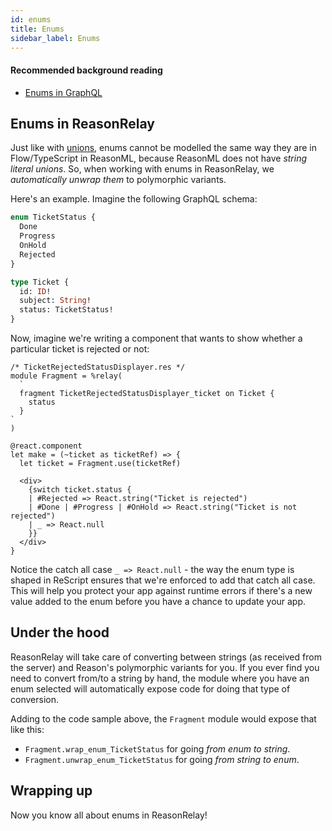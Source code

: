 ```yaml
---
id: enums
title: Enums
sidebar_label: Enums
---
```


#### Recommended background reading

- [Enums in GraphQL](https://graphql.org/learn/schema/#enumeration-types)

## Enums in ReasonRelay

Just like with [unions](unions), enums cannot be modelled the same way they are in Flow/TypeScript in ReasonML, because ReasonML does not have _string literal unions_. So, when working with enums in ReasonRelay, we _automatically unwrap them_ to polymorphic variants.

Here's an example. Imagine the following GraphQL schema:

```graphql
enum TicketStatus {
  Done
  Progress
  OnHold
  Rejected
}

type Ticket {
  id: ID!
  subject: String!
  status: TicketStatus!
}
```

Now, imagine we're writing a component that wants to show whether a particular ticket is rejected or not:

```reason
/* TicketRejectedStatusDisplayer.res */
module Fragment = %relay(
  `
  fragment TicketRejectedStatusDisplayer_ticket on Ticket {
    status
  }
`
)

@react.component
let make = (~ticket as ticketRef) => {
  let ticket = Fragment.use(ticketRef)

  <div>
    {switch ticket.status {
    | #Rejected => React.string("Ticket is rejected")
    | #Done | #Progress | #OnHold => React.string("Ticket is not rejected")
    | _ => React.null
    }}
  </div>
}

```

Notice the catch all case `_ => React.null` - the way the enum type is shaped in ReScript ensures that we're enforced to add that catch all case. This will help you protect your app against runtime errors if there's a new value added to the enum before you have a chance to update your app.

## Under the hood

ReasonRelay will take care of converting between strings (as received from the server) and Reason's polymorphic variants for you. If you ever find you need to convert from/to a string by hand, the module where you have an enum selected will automatically expose code for doing that type of conversion.

Adding to the code sample above, the `Fragment` module would expose that like this:

- `Fragment.wrap_enum_TicketStatus` for going _from enum to string_.
- `Fragment.unwrap_enum_TicketStatus` for going _from string to enum_.

## Wrapping up

Now you know all about enums in ReasonRelay!
